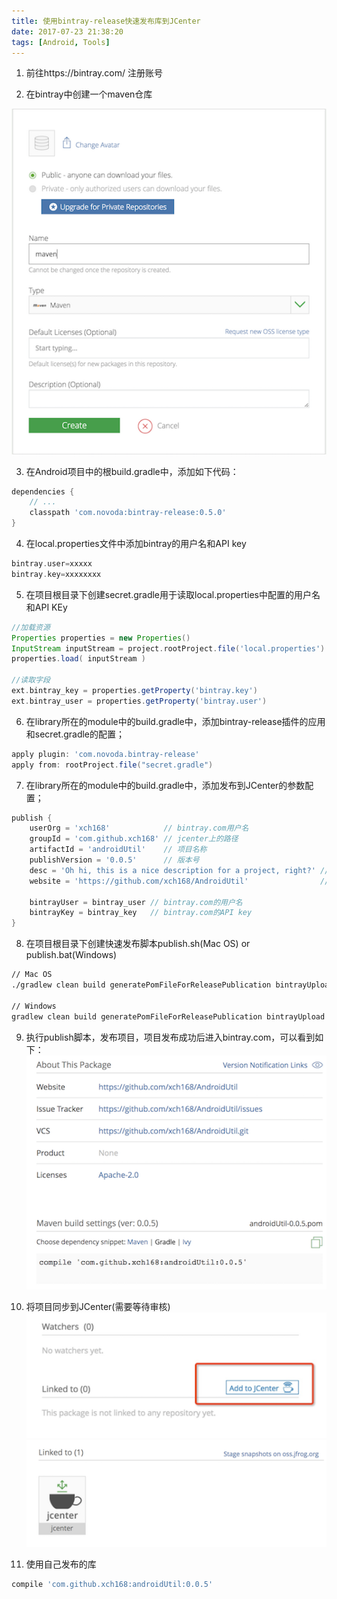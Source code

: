 ```yaml
---
title: 使用bintray-release快速发布库到JCenter
date: 2017-07-23 21:38:20
tags: [Android, Tools] 
---
```


1. 前往https://bintray.com/ 注册账号

2. 在bintray中创建一个maven仓库
<!-- more -->
![create_maven_repository](use-bintray-release-publish-lib-to-jcenter/create_maven_repository.png)

3. 在Android项目中的根build.gradle中，添加如下代码：
```groovy
dependencies {
    // ...
    classpath 'com.novoda:bintray-release:0.5.0'
}
```

4. 在local.properties文件中添加bintray的用户名和API key
```groovy
bintray.user=xxxxx
bintray.key=xxxxxxxx
```

5. 在项目根目录下创建secret.gradle用于读取local.properties中配置的用户名和API KEy
```groovy
//加载资源
Properties properties = new Properties()
InputStream inputStream = project.rootProject.file('local.properties').newDataInputStream()
properties.load( inputStream )

//读取字段
ext.bintray_key = properties.getProperty('bintray.key')
ext.bintray_user = properties.getProperty('bintray.user')
```

6. 在library所在的module中的build.gradle中，添加bintray-release插件的应用和secret.gradle的配置；
```groovy
apply plugin: 'com.novoda.bintray-release'
apply from: rootProject.file("secret.gradle")
```

7. 在library所在的module中的build.gradle中，添加发布到JCenter的参数配置；
```groovy
publish {
    userOrg = 'xch168'            // bintray.com用户名
    groupId = 'com.github.xch168' // jcenter上的路径
    artifactId = 'androidUtil'    // 项目名称
    publishVersion = '0.0.5'      // 版本号
    desc = 'Oh hi, this is a nice description for a project, right?' // 描述，不重要
    website = 'https://github.com/xch168/AndroidUtil'                // 网站，不重要；可以填写GitHub中的项目地址

    bintrayUser = bintray_user // bintray.com的用户名
    bintrayKey = bintray_key   // bintray.com的API key
}
```

8. 在项目根目录下创建快速发布脚本publish.sh(Mac OS) or publish.bat(Windows)
```bash
// Mac OS
./gradlew clean build generatePomFileForReleasePublication bintrayUpload -PdryRun=false

// Windows
gradlew clean build generatePomFileForReleasePublication bintrayUpload -PdryRun=false
```

9. 执行publish脚本，发布项目，项目发布成功后进入bintray.com，可以看到如下：
![library_maven](use-bintray-release-publish-lib-to-jcenter/library_maven.png)

10. 将项目同步到JCenter(需要等待审核)
![add_to_jcenter](use-bintray-release-publish-lib-to-jcenter/add_to_jcenter.png)
![jcenter](use-bintray-release-publish-lib-to-jcenter/jcenter.png)

11. 使用自己发布的库
```groovy
compile 'com.github.xch168:androidUtil:0.0.5'
```



